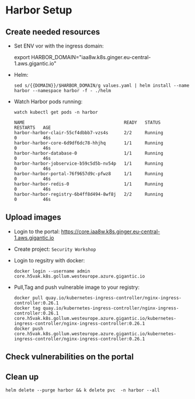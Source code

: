 # Harbor Setup

## Create needed resources

- Set ENV vor with the ingress domain:

    export HARBOR_DOMAIN="iaa8w.k8s.ginger.eu-central-1.aws.gigantic.io"


- Helm:

    ```
    sed s/{{DOMAIN}}/$HARBOR_DOMAIN/g values.yaml | helm install --name harbor --namespace harbor -f - ./helm
    ```

- Watch Harbor pods running:

    ```
    watch kubectl get pods -n harbor

    NAME                                      READY   STATUS              RESTARTS   AGE
    harbor-harbor-clair-55cf4dbbb7-vzs4s      2/2     Running             0          46s
    harbor-harbor-core-6d9df6dc78-hhjhq       1/1     Running             0          46s
    harbor-harbor-database-0                  1/1     Running             0          46s
    harbor-harbor-jobservice-b59c5d5b-nv54p   1/1     Running             0          46s
    harbor-harbor-portal-76f9657d9c-pfwz8     1/1     Running             0          46s
    harbor-harbor-redis-0                     1/1     Running             0          46s
    harbor-harbor-registry-6b4ff8d494-8wf8j   2/2     Running             0          46s
    ```

## Upload images

- Login to the portal: https://core.iaa8w.k8s.ginger.eu-central-1.aws.gigantic.io
- Create project: `Security Workshop`
- Login to regsitry with docker:
    
    ```
    docker login --username admin core.h5vak.k8s.gollum.westeurope.azure.gigantic.io
    ```

- Pull,Tag and push vulnerable image to your registry: 

    ```
    docker pull quay.io/kubernetes-ingress-controller/nginx-ingress-controller:0.26.1
    docker tag quay.io/kubernetes-ingress-controller/nginx-ingress-controller:0.26.1 core.h5vak.k8s.gollum.westeurope.azure.gigantic.io/kubernetes-ingress-controller/nginx-ingress-controller:0.26.1
    docker push core.h5vak.k8s.gollum.westeurope.azure.gigantic.io/kubernetes-ingress-controller/nginx-ingress-controller:0.26.1
    ```

## Check vulnerabilities on the portal

## Clean up

```
helm delete --purge harbor && k delete pvc  -n harbor --all
```